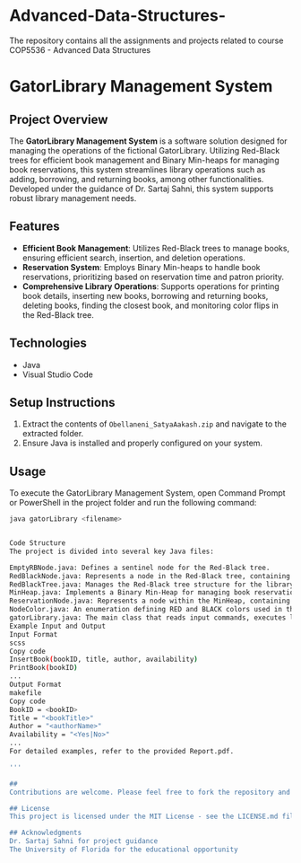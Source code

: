 # Advanced-Data-Structures-
The repository contains all the assignments and projects related to course COP5536 - Advanced Data Structures
# GatorLibrary Management System

## Project Overview
The **GatorLibrary Management System** is a software solution designed for managing the operations of the fictional GatorLibrary. Utilizing Red-Black trees for efficient book management and Binary Min-heaps for managing book reservations, this system streamlines library operations such as adding, borrowing, and returning books, among other functionalities. Developed under the guidance of Dr. Sartaj Sahni, this system supports robust library management needs.

## Features
- **Efficient Book Management**: Utilizes Red-Black trees to manage books, ensuring efficient search, insertion, and deletion operations.
- **Reservation System**: Employs Binary Min-heaps to handle book reservations, prioritizing based on reservation time and patron priority.
- **Comprehensive Library Operations**: Supports operations for printing book details, inserting new books, borrowing and returning books, deleting books, finding the closest book, and monitoring color flips in the Red-Black tree.

## Technologies
- Java
- Visual Studio Code

## Setup Instructions
1. Extract the contents of `Obellaneni_SatyaAakash.zip` and navigate to the extracted folder.
2. Ensure Java is installed and properly configured on your system.

## Usage
To execute the GatorLibrary Management System, open Command Prompt or PowerShell in the project folder and run the following command:

```sh
java gatorLibrary <filename>


Code Structure
The project is divided into several key Java files:

EmptyRBNode.java: Defines a sentinel node for the Red-Black tree.
RedBlackNode.java: Represents a node in the Red-Black tree, containing book information and reservation data.
RedBlackTree.java: Manages the Red-Black tree structure for the library system.
MinHeap.java: Implements a Binary Min-Heap for managing book reservations.
ReservationNode.java: Represents a node within the MinHeap, containing reservation details.
NodeColor.java: An enumeration defining RED and BLACK colors used in the Red-Black tree.
gatorLibrary.java: The main class that reads input commands, executes library operations, and generates an output file.
Example Input and Output
Input Format
scss
Copy code
InsertBook(bookID, title, author, availability)
PrintBook(bookID)
...
Output Format
makefile
Copy code
BookID = <bookID>
Title = "<bookTitle>"
Author = "<authorName>"
Availability = "<Yes|No>"
...
For detailed examples, refer to the provided Report.pdf.

'''

##
Contributions are welcome. Please feel free to fork the repository and submit pull requests.

## License
This project is licensed under the MIT License - see the LICENSE.md file for details.

## Acknowledgments
Dr. Sartaj Sahni for project guidance
The University of Florida for the educational opportunity
